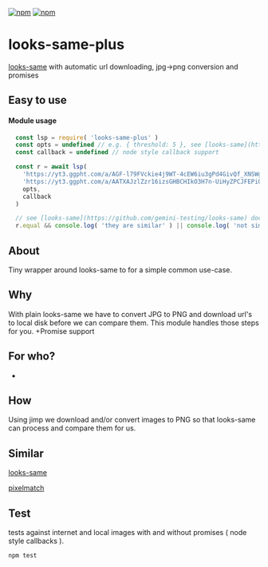 [![npm](https://img.shields.io/npm/v/looks-same-plus.svg?maxAge=3600&style=flat-square)](https://www.npmjs.com/package/looks-same-plus)
[![npm](https://img.shields.io/npm/l/looks-same-plus.svg?maxAge=3600&style=flat-square)](https://github.com/talmobi/looks-same-plus/blob/master/LICENSE)

#  looks-same-plus
[looks-same](https://github.com/gemini-testing/looks-same) with automatic url downloading, jpg->png conversion and promises

## Easy to use

#### Module usage
```javascript
  const lsp = require( 'looks-same-plus' )
  const opts = undefined // e.g. { threshold: 5 }, see [looks-same](https://github.com/gemini-testing/looks-same) docs.
  const callback = undefined // node style callback support

  const r = await lsp(
    'https://yt3.ggpht.com/a/AGF-l79FVckie4j9WT-4cEW6iu3gPd4GivQf_XNSWg=s176-c-k-c0x00ffffff-no-rj-mo',
    'https://yt3.ggpht.com/a/AATXAJzlZzr16izsGHBCHIkO3H7n-UiHyZPCJFEPiQ=s176-c-k-c0x00ffffff-no-rj-mo',
    opts,
    callback
  )

  // see [looks-same](https://github.com/gemini-testing/looks-same) docs for return value information
  r.equal && console.log( 'they are similar' ) || console.log( 'not similar' )
```

## About
Tiny wrapper around looks-same to for a simple common use-case.

## Why
With plain looks-same we have to convert JPG to PNG and download
url's to local disk before we can compare them. This module
handles those steps for you. +Promise support

## For who?
-

## How
Using jimp we download and/or convert images to PNG so that
looks-same can process and compare them for us.

## Similar
[looks-same](https://github.com/gemini-testing/looks-same)

[pixelmatch](https://github.com/mapbox/pixelmatch)

## Test
tests against internet and local images with and without
promises ( node style callbacks ).

```
npm test
```

